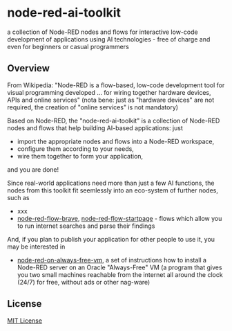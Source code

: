 # node-red-ai-toolkit

a collection of Node-RED nodes and flows for interactive low-code development of
applications using AI technologies - free of charge and even for beginners or 
casual programmers

## Overview ##

From Wikipedia: "Node-RED is a flow-based, low-code development tool for visual programming developed ... for wiring together hardware devices, APIs and online services" (nota bene: just as "hardware devices" are not required, the creation of "online services" is not mandatory)

Based on Node-RED, the "node-red-ai-toolkit" is a collection of Node-RED nodes and flows that help building AI-based applications: just

* import the appropriate nodes and flows into a Node-RED workspace,
* configure them according to your needs,
* wire them together to form your application,

and you are done!

Since real-world applications need more than just a few AI functions, the nodes from this toolkit fit seemlessly into an eco-system of further nodes, such as

* xxx
* [node-red-flow-brave](https://github.com/rozek/node-red-flow-brave), [node-red-flow-startpage](https://github.com/rozek/node-red-flow-startpage) - flows which allow you to run internet searches and parse their findings

And, if you plan to publish your application for other people to use it, you may be interested in

* [node-red-on-always-free-vm](https://github.com/rozek/node-red-on-always-free-vm), a set of instructions how to install a Node-RED server on an Oracle "Always-Free" VM (a program that gives you two small machines reachable from the internet all around the clock (24/7) for free, without ads or other nag-ware)



## License ##

[MIT License](LICENSE.md)
